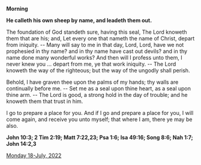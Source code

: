 **Morning**

**He calleth his own sheep by name, and leadeth them out.**
 
The foundation of God standeth sure, having this seal, The Lord knoweth them that are his; and, Let every one that nameth the name of Christ, depart from iniquity. -- Many will say to me in that day, Lord, Lord, have we not prophesied in thy name? and in thy name have cast out devils? and in thy name done many wonderful works? And then will I profess unto them, I never knew you ... depart from me, ye that work iniquity. -- The Lord knoweth the way of the righteous; but the way of the ungodly shall perish.
 
Behold, I have graven thee upon the palms of my hands; thy walls are continually before me. -- Set me as a seal upon thine heart, as a seal upon thine arm. -- The Lord is good, a strong hold in the day of trouble; and he knoweth them that trust in him.
 
I go to prepare a place for you. And if I go and prepare a place for you, I will come again, and receive you unto myself; that where I am, there ye may be also.  

**John 10:3; 2 Tim 2:19; Matt 7:22,23; Psa 1:6; Isa 49:16; Song 8:6; Nah 1:7; John 14:2,3**

[Monday 18-July, 2022](https://t.me/daily_light)
